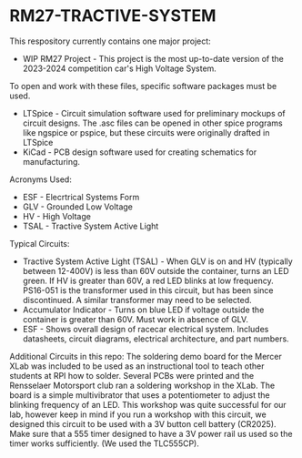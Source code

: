 # RM27-TRACTIVE-SYSTEM

This respository currently contains one major project:
* WIP RM27 Project - This project is the most up-to-date version of the 2023-2024 competition car's High Voltage System.

To open and work with these files, specific software packages must be used.
* LTSpice - Circuit simulation software used for preliminary mockups of circuit designs. The .asc files can be opened in other spice programs like ngspice or pspice, but these circuits were originally drafted in LTSpice
* KiCad - PCB design software used for creating schematics for manufacturing.


Acronyms Used:
* ESF - Elecrtrical Systems Form
* GLV - Grounded Low Voltage
* HV - High Voltage
* TSAL - Tractive System Active Light


Typical Circuits:
* Tractive System Active Light (TSAL) - When GLV is on and HV (typically between 12-400V) is less than 60V outside the container, turns an LED green. If HV is greater than 60V, a red LED blinks at low frequency. PS16-051 is the transformer used in this circuit, but has been since discontinued. A similar transformer may need to be selected.
* Accumulator Indicator - Turns on blue LED if voltage outside the container is greater than 60V. Must work in absence of GLV.
* ESF - Shows overall design of racecar electrical system. Includes datasheets, circuit diagrams, electrical architecture, and part numbers.


Additional Circuits in this repo:
The soldering demo board for the Mercer XLab was included to be used as an instructional tool to teach other students at RPI how to solder. Several PCBs were printed and the Rensselaer Motorsport club ran a soldering workshop in the XLab. The board is a simple multivibrator that uses a potentiometer to adjust the blinking frequency of an LED. This workshop was quite successful for our lab, however keep in mind if you run a workshop with this circuit, we designed this circuit to be used with a 3V button cell battery (CR2025). Make sure that a 555 timer designed to have a 3V power rail us used so the timer works sufficiently. (We used the TLC555CP).
